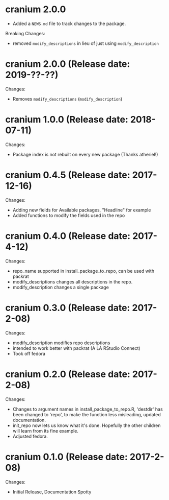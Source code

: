 # cranium 2.0.0

* Added a `NEWS.md` file to track changes to the package.

Breaking Changes:

* removed `modify_descriptions` in lieu of just using `modify_description`

# cranium 2.0.0 (Release date: 2019-??-??)

Changes:
* Removes `modify_descriptions` (`modify_description`)

# cranium 1.0.0 (Release date: 2018-07-11)


Changes:
* Package index is not rebuilt on every new package (Thanks atheriel!)

# cranium 0.4.5 (Release date: 2017-12-16)


Changes:
* Adding new fields for Available packages, "Headline" for example
* Added functions to modify the fields used in the repo

# cranium 0.4.0 (Release date: 2017-4-12)


Changes:
* repo_name supported in install_package_to_repo, can be used with packrat
* modify_descriptions changes all descriptions in the repo.
* modify_description changes a single package

# cranium 0.3.0 (Release date: 2017-2-08)


Changes:
* modify_description modifies repo descriptions
* intended to work better with packrat (A LA RStudio Connect)
* Took off fedora

# cranium 0.2.0 (Release date: 2017-2-08)


Changes:
* Changes to argument names in install_package_to_repo.R, 
'destdir' has been changed to 'repo', to make the function less misleading,
updated documentation. 
* init_repo now lets us know what it's done. 
Hopefully the other children will learn from its fine example.
* Adjusted fedora.

# cranium 0.1.0 (Release date: 2017-2-08)


Changes:
* Initial Release, Documentation Spotty